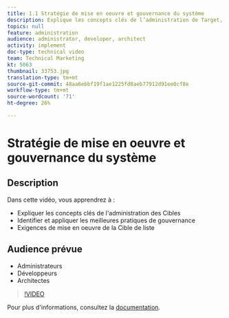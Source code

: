```yaml
---
title: 1.1 Stratégie de mise en oeuvre et gouvernance du système
description: Explique les concepts clés de l’administration de Target, identifie et applique les bonnes pratiques en termes de gouvernance, liste les configurations requises pour l’implémentation de Target
topics: null
feature: administration
audience: administrator, developer, architect
activity: implement
doc-type: technical video
team: Technical Marketing
kt: 5063
thumbnail: 33753.jpg
translation-type: tm+mt
source-git-commit: 48aa6ebbf19f1ae1225fd8aeb77912d91ee0cf8e
workflow-type: tm+mt
source-wordcount: '71'
ht-degree: 26%

---
```



# Stratégie de mise en oeuvre et gouvernance du système

## Description

Dans cette vidéo, vous apprendrez à :

* Expliquer les concepts clés de l&#39;administration des Cibles
* Identifier et appliquer les meilleures pratiques de gouvernance
* Exigences de mise en oeuvre de la Cible de liste

## Audience prévue

* Administrateurs
* Développeurs
* Architectes

>[!VIDEO](https://video.tv.adobe.com/v/33753/?quality=12)

Pour plus d&#39;informations, consultez la [documentation](https://docs.adobe.com/content/help/en/target/using/administer/administrating-target.html).
